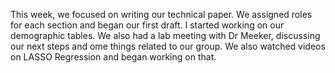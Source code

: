 This week, we focused on writing our technical paper. We assigned roles for each section and began our first draft. I started working on our demographic tables. 
We also had a lab meeting with Dr Meeker, discussing our next steps and ome things related to our group. We also watched videos on LASSO Regression and began working on that.
